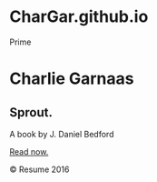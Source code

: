 # CharGar.github.io
Prime
<!DOCTYPE html>
<html>
<head>
	<title>Sprout</title>
	<link rel="stylesheet" type="text/css" href="main.css"/>
</head>
<body>
	<h1>Charlie Garnaas </h1>
	<div class="hero">
		<h2>Sprout.</h2>
		<p>A book by J. Daniel Bedford</p>
		<a href="#">Read now.</a>
	</div>
	<p>&copy; Resume 2016</p>
</body>
</html>
